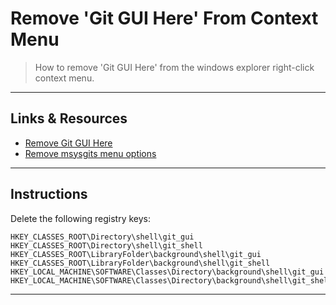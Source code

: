 # Remove 'Git GUI Here' From Context Menu

> How to remove 'Git GUI Here' from the windows explorer right-click context menu.
---

## Links & Resources

- [Remove Git GUI Here](https://www.reddit.com/r/git/comments/a8lk83/how_do_i_remove_git_gui_here_and_git_bash_here/)
- [Remove msysgits menu options](https://stackoverflow.com/questions/2459763/how-do-i-remove-msysgits-right-click-menu-options)

---

## Instructions

Delete the following registry keys:


```
HKEY_CLASSES_ROOT\Directory\shell\git_gui
HKEY_CLASSES_ROOT\Directory\shell\git_shell
HKEY_CLASSES_ROOT\LibraryFolder\background\shell\git_gui
HKEY_CLASSES_ROOT\LibraryFolder\background\shell\git_shell
HKEY_LOCAL_MACHINE\SOFTWARE\Classes\Directory\background\shell\git_gui
HKEY_LOCAL_MACHINE\SOFTWARE\Classes\Directory\background\shell\git_shell
```

---
